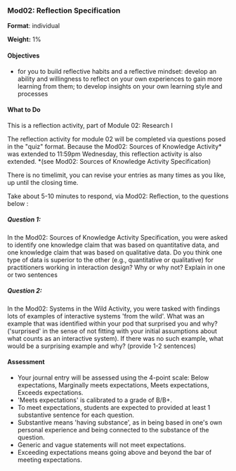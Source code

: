 ### Mod02: Reflection Specification

**Format**: individual 

**Weight:** 1% 

#### Objectives

- for you to build reflective habits and a reflective mindset: develop an ability and willingness to reflect on your own experiences to gain more learning from them; to develop insights on your own learning style and processes

#### What to Do

This is a reflection activity, part of Module 02: Research I

The reflection activity for module 02 will be completed via questions posed in the "quiz" format.
Because the Mod02: Sources of Knowledge Activity* was extended to 11:59pm Wednesday, this reflection activity is also extended. 
*(see Mod02: Sources of Knowledge Activity Specification)

There is no timelimit, you can revise your entries as many times as you like, up until the closing time.

Take about 5-10 minutes to respond, via Mod02: Reflection, to the questions below :

##### Question 1: 

In the Mod02: Sources of Knowledge Activity Specification, you were asked to identify one knowledge claim that was based on  quantitative data, and one knowledge claim that was based on qualitative data. 
Do you think one type of data is superior to the other  (e.g., quantitative or qualitative) for practitioners working in  interaction design? Why or why not? Explain in one or two sentences

##### Question 2:

In the Mod02: Systems in the Wild Activity, you were tasked with findings lots of examples of interactive systems 'from the wild'. What was an  example that was  identified within your pod that surprised you and why?  ('surprised' in the sense of not fitting with your initial assumptions about what counts as an interactive system).  If there was no such example, what would be a surprising example and why?
(provide 1-2 sentences)

#### Assessment

- Your journal entry will be assessed using the 4-point scale: Below expectations, Marginally meets expectations, Meets expectations, Exceeds expectations.
- 'Meets expectations' is calibrated to a grade of B/B+.
- To meet expectations, students are expected to provided at least 1 substantive sentence for each question. 
- Substantive means 'having substance', as in being based in one's own personal experience and being connected to the substance of the question. 
- Generic and vague statements will not meet expectations.
- Exceeding expectations means going above and beyond the bar of meeting expectations.
